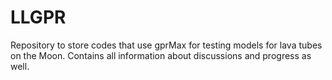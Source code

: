 # LLGPR

Repository to store codes that use gprMax for testing models for lava tubes on the Moon.
Contains all information about discussions and progress as well.
